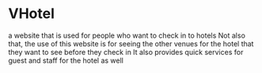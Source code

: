 # VHotel
a website that is used for people who want to check in to hotels
Not also that, the use of this website is for seeing the other venues for the hotel that they want to see before they check in 
It also provides quick services for guest and staff for the hotel as well
